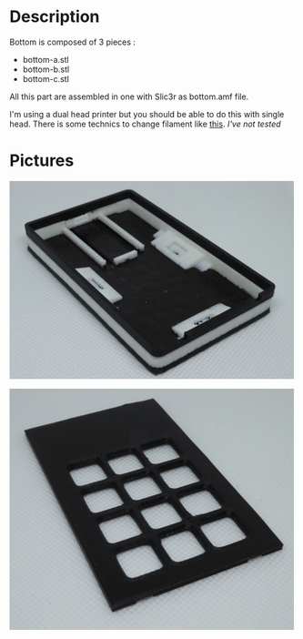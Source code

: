 # Description
Bottom is composed of 3 pieces :
* bottom-a.stl
* bottom-b.stl
* bottom-c.stl

All this part are assembled in one with Slic3r as bottom.amf file.

I'm using a dual head printer but you should be able to do this with single head. There is some technics to change filament like [this](https://www.youtube.com/watch?v=vnbQ0YTZnmk). *I've not tested*

# Pictures
![Bottom](../Pictures/pw-desktop-bottom.JPG?raw=true)

![Top](../Pictures/pw-desktop-top.JPG?raw=true)
